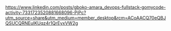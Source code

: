 https://www.linkedin.com/posts/gboko-amara_devops-fullstack-gomycode-activity-7331723520881668096-PjPc?utm_source=share&utm_medium=member_desktop&rcm=ACoAACQ70eQBJQSUCQRNEulKUqz4r1QrEyxVW2g
